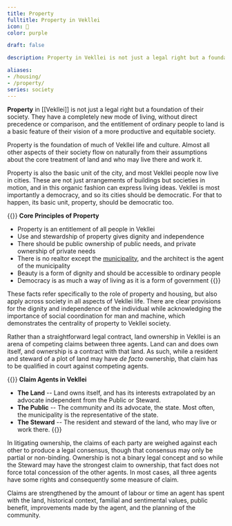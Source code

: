 ```yaml
---
title: Property
fulltitle: Property in Vekllei
icon: 🏡
color: purple

draft: false

description: Property in Vekllei is not just a legal right but a foundation of their society, and ties closely into core political beliefs regarding independence, dignity and stewardship.

aliases:
- /housing/
- /property/
series: society
---
```

**Property** in [[Vekllei]] is not just a legal right but a foundation of their society. They have a completely new mode of living, without direct precedence or comparison, and the entitlement of ordinary people to land is a basic feature of their vision of a more productive and equitable society.

Property is the foundation of much of Vekllei life and culture. Almost all other aspects of their society flow on naturally from their assumptions about the core treatment of land and who may live there and work it.

Property is also the basic unit of the city, and most Vekllei people now live in cities. These are not just arrangements of buildings but societies in motion, and in this organic fashion can express living ideas. Vekllei is most importantly a democracy, and so its cities should be democratic. For that to happen, its basic unit, property, should be democratic too.

{{<note panel>}}
**Core Principles of Property**

* Property is an entitlement of all people in Vekllei
* Use and stewardship of property gives dignity and independence
* There should be public ownership of public needs, and private ownership of private needs
* There is no realtor except the [municipality](/municipalities/), and the architect is the agent of the municipality
* Beauty is a form of dignity and should be accessible to ordinary people
* Democracy is as much a way of living as it is a form of government
{{</note>}}

These facts refer specifically to the role of property and housing, but also apply across society in all aspects of Vekllei life. There are clear provisions for the dignity and independence of the individual while acknowledging the importance of social coordination for man and machine, which demonstrates the centrality of property to Vekllei society.

Rather than a straightforward legal contract, land ownership in Vekllei is an arena of competing claims between three agents. Land can and does own itself, and ownership is a contract with that land. As such, while a resident and steward of a plot of land may have *de facto* ownership, that claim has to be qualified in court against competing agents.

{{<note panel>}}
**Claim Agents in Vekllei**

* **The Land** -- Land owns itself, and has its interests extrapolated by an advocate independent from the Public or Steward.
* **The Public** -- The community and its advocate, the state. Most often, the municipality is the representative of the state.
* **The Steward** -- The resident and steward of the land, who may live or work there.
{{</note>}}

In litigating ownership, the claims of each party are weighed against each other to produce a legal consensus, though that consensus may only be partial or non-binding. Ownership is not a binary legal concept and so while the Steward may have the strongest claim to ownership, that fact does not force total concession of the other agents. In most cases, all three agents have some rights and consequently some measure of claim.

Claims are strengthened by the amount of labour or time an agent has spent with the land, historical context, familial and sentimental values, public benefit, improvements made by the agent, and the planning of the community.

<!--{{<note panel >}}
**Housing** in Vekllei is socialised in the Georgist tradition. It is a recognition that all wealth lies in land, the resources beneath it, and the people that work it. In this sense, housing in Vekllei is just as radical and striking as its moneylessness.
{{</note>}}

All real estate in Vekllei is negotiated, purchased and leased at a [municipal](/municipalities/) level. This system depends heavily on stewardship as a factor of ownership. Most free homes are rented on an open market and are awarded via an interview process with the municipality, though there are many exceptions. In general, the more time a resident spends working a property, the more powerful their claim to ownership becomes. In this sense, multigenerational family homes are nearly impossible to challenge in the delicture courts.

As part of [Vekllei metaphysics](/metaphysics/), land has rights and owns itself. Human ownership is foremost a contract with the land, and the municipality is positioned as an intermediary. In practice, land ownership is portioned between different agents based on their relationship with the property. The municipality may retain a monopoly on real estate, but most Vekllei people own their residences. All residences are designed by architects, who are an essential agent of the municipality in Vekllei.

Real estate is also used as [compensation](/news/essays/moneylessness/#why-do-vekllei-people-work). Doctors are usually housed close to their place of work in homes built for that purpose. Tenancy in Vekllei is generally of this type, where homes are tied to employment. In the Vekllei delicture system, longtime employees gradually wrest ownership away from the municipality, and homes are commonly gifted after ten or fifteen years of service.-->